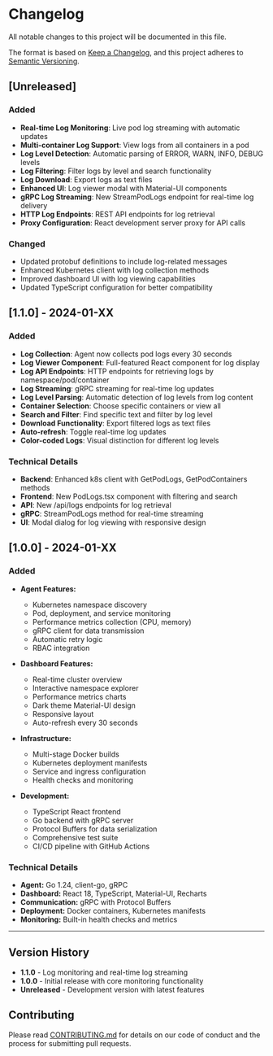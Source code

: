 # Changelog

All notable changes to this project will be documented in this file.

The format is based on [Keep a Changelog](https://keepachangelog.com/en/1.0.0/),
and this project adheres to [Semantic Versioning](https://semver.org/spec/v2.0.0.html).

## [Unreleased]

### Added
- **Real-time Log Monitoring**: Live pod log streaming with automatic updates
- **Multi-container Log Support**: View logs from all containers in a pod
- **Log Level Detection**: Automatic parsing of ERROR, WARN, INFO, DEBUG levels
- **Log Filtering**: Filter logs by level and search functionality
- **Log Download**: Export logs as text files
- **Enhanced UI**: Log viewer modal with Material-UI components
- **gRPC Log Streaming**: New StreamPodLogs endpoint for real-time log delivery
- **HTTP Log Endpoints**: REST API endpoints for log retrieval
- **Proxy Configuration**: React development server proxy for API calls

### Changed
- Updated protobuf definitions to include log-related messages
- Enhanced Kubernetes client with log collection methods
- Improved dashboard UI with log viewing capabilities
- Updated TypeScript configuration for better compatibility

## [1.1.0] - 2024-01-XX

### Added
- **Log Collection**: Agent now collects pod logs every 30 seconds
- **Log Viewer Component**: Full-featured React component for log display
- **Log API Endpoints**: HTTP endpoints for retrieving logs by namespace/pod/container
- **Log Streaming**: gRPC streaming for real-time log updates
- **Log Level Parsing**: Automatic detection of log levels from log content
- **Container Selection**: Choose specific containers or view all
- **Search and Filter**: Find specific text and filter by log level
- **Download Functionality**: Export filtered logs as text files
- **Auto-refresh**: Toggle real-time log updates
- **Color-coded Logs**: Visual distinction for different log levels

### Technical Details
- **Backend**: Enhanced k8s client with GetPodLogs, GetPodContainers methods
- **Frontend**: New PodLogs.tsx component with filtering and search
- **API**: New /api/logs endpoints for log retrieval
- **gRPC**: StreamPodLogs method for real-time streaming
- **UI**: Modal dialog for log viewing with responsive design

## [1.0.0] - 2024-01-XX

### Added
- **Agent Features:**
  - Kubernetes namespace discovery
  - Pod, deployment, and service monitoring
  - Performance metrics collection (CPU, memory)
  - gRPC client for data transmission
  - Automatic retry logic
  - RBAC integration

- **Dashboard Features:**
  - Real-time cluster overview
  - Interactive namespace explorer
  - Performance metrics charts
  - Dark theme Material-UI design
  - Responsive layout
  - Auto-refresh every 30 seconds

- **Infrastructure:**
  - Multi-stage Docker builds
  - Kubernetes deployment manifests
  - Service and ingress configuration
  - Health checks and monitoring

- **Development:**
  - TypeScript React frontend
  - Go backend with gRPC server
  - Protocol Buffers for data serialization
  - Comprehensive test suite
  - CI/CD pipeline with GitHub Actions

### Technical Details
- **Agent:** Go 1.24, client-go, gRPC
- **Dashboard:** React 18, TypeScript, Material-UI, Recharts
- **Communication:** gRPC with Protocol Buffers
- **Deployment:** Docker containers, Kubernetes manifests
- **Monitoring:** Built-in health checks and metrics

---

## Version History

- **1.1.0** - Log monitoring and real-time log streaming
- **1.0.0** - Initial release with core monitoring functionality
- **Unreleased** - Development version with latest features

## Contributing

Please read [CONTRIBUTING.md](CONTRIBUTING.md) for details on our code of conduct and the process for submitting pull requests. 